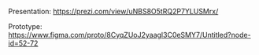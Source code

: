 Presentation:
https://prezi.com/view/uNBS8O5tRQ2P7YLUSMrx/

Prototype:
https://www.figma.com/proto/8CyqZUoJ2yaagl3C0eSMY7/Untitled?node-id=52-72

